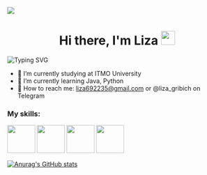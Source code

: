 ![](https://img.freepik.com/premium-photo/colorful-cloudy-sky-at-sunset-gradient-color_416511-7531.jpg?w=1380)

<h1 align="center">Hi there, I'm Liza
<img src="https://smile-emoji.ru/wp-content/uploads/site-images/discord/464cdfe6f118458c3715ab4e64299565.gif" height="32"/></h1>

<img src="https://readme-typing-svg.herokuapp.com?font=Fira+Code&pause=2500&color=F797EFF2&width=435&lines=Computer+science+student+from+Russia" alt="Typing SVG" />

- 🧠 I’m currently studying at ITMO University
- 🔮 I’m currently learning Java, Python
- 💬 How to reach me: liza692235@gmail.com or @liza_gribich on Telegram

### My skills:
<a href="https://www.oracle.com/java/"><img height="64" width="64" src="https://s1.iconbird.com/ico/0912/MetroUIDock/w512h5121347465064Java.png"></a> <a href="https://www.python.org/"><img height="64" width="64" src="https://cdn.simpleicons.org/python"></a> <a href="https://www.latex-project.org/"><img height="64" width="64" src="https://cdn.simpleicons.org/latex"></a> <a href="https://www.javascript.com/"><img height="64" width="64" src="https://cdn.simpleicons.org/javascript"></a>

[![Anurag's GitHub stats](https://github-readme-stats.vercel.app/api?username=LizaGribich)](https://github.com/anuraghazra/github-readme-stats)

